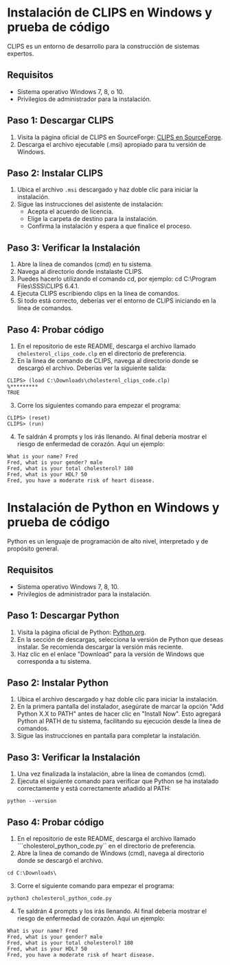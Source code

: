 # Instalación de CLIPS en Windows y prueba de código

CLIPS es un entorno de desarrollo para la construcción de sistemas expertos. 

## Requisitos

- Sistema operativo Windows 7, 8, o 10.
- Privilegios de administrador para la instalación.

## Paso 1: Descargar CLIPS

1. Visita la página oficial de CLIPS en SourceForge: [CLIPS en SourceForge](https://sourceforge.net/projects/clipsrules/files/CLIPS/6.4.1/).
2. Descarga el archivo ejecutable (.msi) apropiado para tu versión de Windows.

## Paso 2: Instalar CLIPS

1. Ubica el archivo `.msi` descargado y haz doble clic para iniciar la instalación.
2. Sigue las instrucciones del asistente de instalación:
   - Acepta el acuerdo de licencia.
   - Elige la carpeta de destino para la instalación.
   - Confirma la instalación y espera a que finalice el proceso.

## Paso 3: Verificar la Instalación

1. Abre la línea de comandos (cmd) en tu sistema.
2. Navega al directorio donde instalaste CLIPS.
3. Puedes hacerlo utilizando el comando cd, por ejemplo: cd C:\Program Files\SSS\CLIPS 6.4.1\.
4. Ejecuta CLIPS escribiendo clips en la línea de comandos.
5. Si todo está correcto, deberías ver el entorno de CLIPS iniciando en la línea de comandos.

## Paso 4: Probar código

1. En el repositorio de este README, descarga el archivo llamado ```cholesterol_clips_code.clp``` en el directorio de preferencia.
2. En la linea de comando de CLIPS, navega al directorio donde se descargó el archivo. Deberías ver la siguiente salida:
```
CLIPS> (load C:\Downloads\cholesterol_clips_code.clp)
%*********
TRUE
```
3. Corre los siguientes comando para empezar el programa:
```
CLIPS> (reset)
CLIPS> (run)
```
4. Te saldrán 4 prompts y los irás llenando. Al final debería mostrar el riesgo de enfermedad de corazón. Aquí un ejemplo:
```
What is your name? Fred
Fred, what is your gender? male
Fred, what is your total cholesterol? 180
Fred, what is your HDL? 50
Fred, you have a moderate risk of heart disease.
```

# Instalación de Python en Windows y prueba de código

Python es un lenguaje de programación de alto nivel, interpretado y de propósito general.

## Requisitos

- Sistema operativo Windows 7, 8, 10.
- Privilegios de administrador para la instalación.

## Paso 1: Descargar Python

1. Visita la página oficial de Python: [Python.org](https://www.python.org/downloads/windows/).
2. En la sección de descargas, selecciona la versión de Python que deseas instalar. Se recomienda descargar la versión más reciente.
3. Haz clic en el enlace "Download" para la versión de Windows que corresponda a tu sistema.

## Paso 2: Instalar Python

1. Ubica el archivo descargado y haz doble clic para iniciar la instalación.
2. En la primera pantalla del instalador, asegúrate de marcar la opción "Add Python X.X to PATH" antes de hacer clic en "Install Now". Esto agregará Python al PATH de tu sistema, facilitando su ejecución desde la línea de comandos.
3. Sigue las instrucciones en pantalla para completar la instalación.

## Paso 3: Verificar la Instalación

1. Una vez finalizada la instalación, abre la línea de comandos (cmd).
2. Ejecuta el siguiente comando para verificar que Python se ha instalado correctamente y está correctamente añadido al PATH:
```
python --version
```

## Paso 4: Probar código

1. En el repositorio de este README, descarga el archivo llamado ```cholesterol_python_code.py`` en el directorio de preferencia.
2. Abre la linea de comando de Windows (cmd), navega al directorio donde se descargó el archivo.
```
cd C:\Downloads\
```
3. Corre el siguiente comando para empezar el programa:
```
python3 cholesterol_python_code.py
```
4. Te saldrán 4 prompts y los irás llenando. Al final debería mostrar el riesgo de enfermedad de corazón. Aquí un ejemplo:
```
What is your name? Fred
Fred, what is your gender? male
Fred, what is your total cholesterol? 180
Fred, what is your HDL? 50
Fred, you have a moderate risk of heart disease.
```

